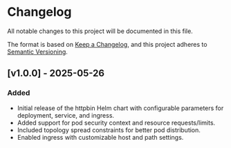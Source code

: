 # Changelog

All notable changes to this project will be documented in this file.

The format is based on [Keep a Changelog](https://keepachangelog.com/en/1.0.0/), and this project adheres to [Semantic Versioning](https://semver.org/spec/v2.0.0.html).

## [v1.0.0] - 2025-05-26

### Added
- Initial release of the httpbin Helm chart with configurable parameters for deployment, service, and ingress.
- Added support for pod security context and resource requests/limits.
- Included topology spread constraints for better pod distribution.
- Enabled ingress with customizable host and path settings.
